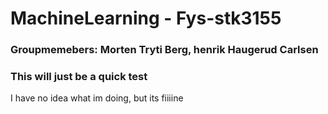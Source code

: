 # MachineLearning - Fys-stk3155

### Groupmemebers: Morten Tryti Berg, henrik Haugerud Carlsen

### This will just be a quick test
I have no idea what im doing, but its fiiiine
